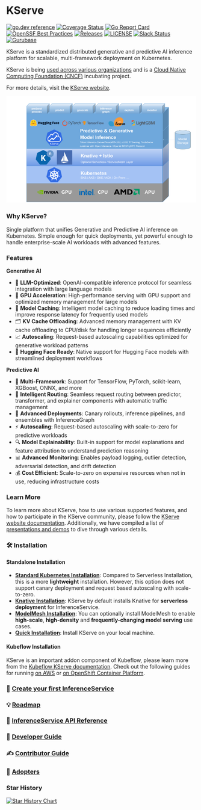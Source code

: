 # KServe
[![go.dev reference](https://img.shields.io/badge/go.dev-reference-007d9c?logo=go&logoColor=white)](https://pkg.go.dev/github.com/kserve/kserve)
[![Coverage Status](https://img.shields.io/endpoint?url=https://gist.githubusercontent.com/andyi2it/5174bd748ac63a6e4803afea902e9810/raw/coverage.json)](https://github.com/kserve/kserve/actions/workflows/go.yml)
[![Go Report Card](https://goreportcard.com/badge/github.com/kserve/kserve)](https://goreportcard.com/report/github.com/kserve/kserve)
[![OpenSSF Best Practices](https://bestpractices.coreinfrastructure.org/projects/6643/badge)](https://bestpractices.coreinfrastructure.org/projects/6643)
[![Releases](https://img.shields.io/github/release-pre/kserve/kserve.svg?sort=semver)](https://github.com/kserve/kserve/releases)
[![LICENSE](https://img.shields.io/github/license/kserve/kserve.svg)](https://github.com/kserve/kserve/blob/master/LICENSE)
[![Slack Status](https://img.shields.io/badge/slack-join_chat-white.svg?logo=slack&style=social)](https://github.com/kserve/community/blob/main/README.md#questions-and-issues)
[![Gurubase](https://img.shields.io/badge/Gurubase-Ask%20KServe%20Guru-006BFF)](https://gurubase.io/g/kserve)

KServe is a standardized distributed generative and predictive AI inference platform for scalable, multi-framework deployment on Kubernetes.

KServe is being [used across various organizations](https://kserve.github.io/website/docs/community/adopters) and is a [Cloud Native Computing Foundation (CNCF)](https://www.cncf.io/) incubating project.

For more details, visit the [KServe website](https://kserve.github.io/website/).

![KServe](/docs/diagrams/kserve_new.png)

### Why KServe?

Single platform that unifies Generative and Predictive AI inference on Kubernetes. Simple enough for quick deployments, yet powerful enough to handle enterprise-scale AI workloads with advanced features.

### Features

**Generative AI**
  * 🧠 **LLM-Optimized**: OpenAI-compatible inference protocol for seamless integration with large language models
  * 🚅 **GPU Acceleration**: High-performance serving with GPU support and optimized memory management for large models
  * 💾 **Model Caching**: Intelligent model caching to reduce loading times and improve response latency for frequently used models
  * 🗂️ **KV Cache Offloading**: Advanced memory management with KV cache offloading to CPU/disk for handling longer sequences efficiently
  * 📈 **Autoscaling**: Request-based autoscaling capabilities optimized for generative workload patterns
  * 🔧 **Hugging Face Ready**: Native support for Hugging Face models with streamlined deployment workflows

**Predictive AI**
  * 🧮 **Multi-Framework**: Support for TensorFlow, PyTorch, scikit-learn, XGBoost, ONNX, and more
  * 🔀 **Intelligent Routing**: Seamless request routing between predictor, transformer, and explainer components with automatic traffic management
  * 🔄 **Advanced Deployments**: Canary rollouts, inference pipelines, and ensembles with InferenceGraph
  * ⚡ **Autoscaling**: Request-based autoscaling with scale-to-zero for predictive workloads
  * 🔍 **Model Explainability**: Built-in support for model explanations and feature attribution to understand prediction reasoning
  * 📊 **Advanced Monitoring**: Enables payload logging, outlier detection, adversarial detection, and drift detection
  * 💰 **Cost Efficient**: Scale-to-zero on expensive resources when not in use, reducing infrastructure costs

### Learn More
To learn more about KServe, how to use various supported features, and how to participate in the KServe community, 
please follow the [KServe website documentation](https://kserve.github.io/website). 
Additionally, we have compiled a list of [presentations and demos](https://kserve.github.io/website/docs/community/presentations) to dive through various details.

### :hammer_and_wrench: Installation

#### Standalone Installation
- **[Standard Kubernetes Installation](https://kserve.github.io/website/docs/admin-guide/overview#raw-kubernetes-deployment)**: Compared to Serverless Installation, this is a more **lightweight** installation. However, this option does not support canary deployment and request based autoscaling with scale-to-zero.
- **[Knative Installation](https://kserve.github.io/website/docs/admin-guide/overview#serverless-deployment)**: KServe by default installs Knative for **serverless deployment** for InferenceService.
- **[ModelMesh Installation](https://kserve.github.io/website/docs/admin-guide/overview#modelmesh-deployment)**: You can optionally install ModelMesh to enable **high-scale**, **high-density** and **frequently-changing model serving** use cases. 
- **[Quick Installation](https://kserve.github.io/website/docs/getting-started/quickstart-guide)**: Install KServe on your local machine.

#### Kubeflow Installation
KServe is an important addon component of Kubeflow, please learn more from the [Kubeflow KServe documentation](https://www.kubeflow.org/docs/external-add-ons/kserve/kserve). Check out the following guides for running [on AWS](https://awslabs.github.io/kubeflow-manifests/main/docs/component-guides/kserve) or [on OpenShift Container Platform](https://github.com/kserve/kserve/blob/master/docs/OPENSHIFT_GUIDE.md).

### :flight_departure: [Create your first InferenceService](https://kserve.github.io/website/docs/getting-started/genai-first-isvc)

### :bulb: [Roadmap](./ROADMAP.md)

### :blue_book: [InferenceService API Reference](https://kserve.github.io/website/docs/reference/crd-api)

### :toolbox: [Developer Guide](https://kserve.github.io/website/docs/developer-guide)

### :writing_hand: [Contributor Guide](https://kserve.github.io/website/docs/developer-guide/contribution)

### :handshake: [Adopters](https://kserve.github.io/website/docs/community/adopters)

### Star History

[![Star History Chart](https://api.star-history.com/svg?repos=kserve/kserve&type=Date)](https://www.star-history.com/#kserve/kserve&Date)
